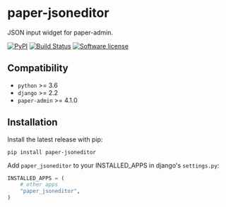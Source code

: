 # paper-jsoneditor

JSON input widget for paper-admin.

[![PyPI](https://img.shields.io/pypi/v/paper-jsoneditor.svg)](https://pypi.org/project/paper-jsoneditor/)
[![Build Status](https://github.com/dldevinc/paper-jsoneditor/actions/workflows/tests.yml/badge.svg)](https://github.com/dldevinc/paper-jsoneditor)
[![Software license](https://img.shields.io/pypi/l/paper-jsoneditor.svg)](https://pypi.org/project/paper-jsoneditor/)

## Compatibility

-   `python` >= 3.6
-   `django` >= 2.2
-   `paper-admin` >= 4.1.0

## Installation

Install the latest release with pip:

```shell
pip install paper-jsoneditor
```

Add `paper_jsoneditor` to your INSTALLED_APPS in django's `settings.py`:

```python
INSTALLED_APPS = (
    # other apps
    "paper_jsoneditor",
)
```
